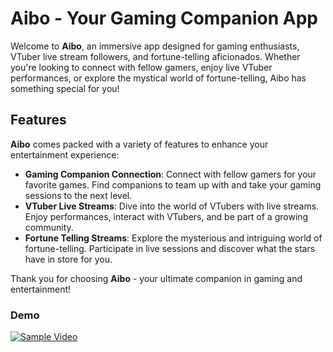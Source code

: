 # Aibo - Your Gaming Companion App

Welcome to **Aibo**, an immersive app designed for gaming enthusiasts, VTuber live stream followers, and fortune-telling aficionados. Whether you're looking to connect with fellow gamers, enjoy live VTuber performances, or explore the mystical world of fortune-telling, Aibo has something special for you!

## Features

**Aibo** comes packed with a variety of features to enhance your entertainment experience:

- **Gaming Companion Connection**: Connect with fellow gamers for your favorite games. Find companions to team up with and take your gaming sessions to the next level.
- **VTuber Live Streams**: Dive into the world of VTubers with live streams. Enjoy performances, interact with VTubers, and be part of a growing community.
- **Fortune Telling Streams**: Explore the mysterious and intriguing world of fortune-telling. Participate in live sessions and discover what the stars have in store for you.


Thank you for choosing **Aibo** - your ultimate companion in gaming and entertainment!

### Demo

[![Sample Video](link_to_thumbnail_image)]((https://www.youtube.com/shorts/fpFKC2bgtl4)https://www.youtube.com/shorts/fpFKC2bgtl4)


